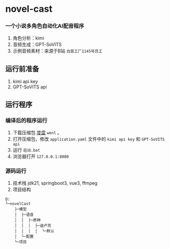 # novel-cast
### 一个小说多角色自动化AI配音程序
1. 角色分析：kimi
2. 音频生成：GPT-SoVITS
3. 示例音频素材：来源于B站 `白菜工厂1145号员工`

## 运行前准备
1. kimi api key
2. GPT-SoVITS api

## 运行程序
### 编译后的程序运行
1. 下载压缩包 [度盘](https://pan.baidu.com/s/156fl5D0l7Z5Utq0f9YfDvg )  `wenl` 。
2. 打开压缩包，修改 `application.yaml` 文件中的 `kimi api key` 和 `GPT-SoVITS api`
3. 运行 `启动.bat`
4. 浏览器打开 `127.0.0.1:8080`


### 源码运行
1. 技术栈 
jdk21, springboot3, vue3, ffmpeg
2. 项目结构
```
D:
└─novelCast
    ├─模型
    │  ├─语音
    │  │  ├─原神
    │  │  │  ├─迪卢克
    │  │  │  │  └─默认
    │  └─配置
    └─项目

```